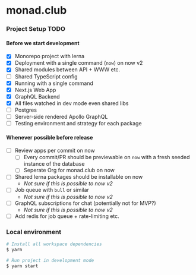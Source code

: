 # monad.club

### Project Setup TODO

#### Before we start development

- [x] Monorepo project with lerna
- [x] Deployment with a single command (`now`) on now v2
- [x] Shared modules between API + WWW etc.
- [ ] Shared TypeScript config
- [x] Running with a single command
- [x] Next.js Web App
- [x] GraphQL Backend
- [x] All files watched in dev mode even shared libs
- [ ] Postgres
- [ ] Server-side rendered Apollo GraphQL
- [ ] Testing environment and strategy for each package

#### Whenever possible before release

- [ ] Review apps per commit on now
  - [ ] Every commit/PR should be previewable on `now` with a fresh seeded instance of the database
  - [ ] Seperate Org for monad.club on now
- [ ] Shared lerna packages should be installable on now
  - *Not sure if this is possible to now v2*
- [ ] Job queue with `bull` or similar
  - *Not sure if this is possible to now v2*
- [ ] GraphQL subscriptions for chat (potentially not for MVP?)
  - *Not sure if this is possible to now v2*
- [ ] Add redis for job queue + rate-limiting etc.

### Local environment

```sh
# Install all workspace dependencies
$ yarn

# Run project in development mode
$ yarn start
```

